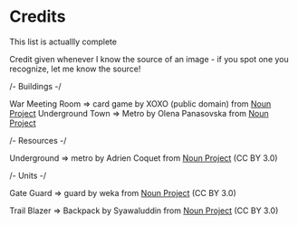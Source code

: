 # Credits

This list is actuallly complete<br>

Credit given whenever I know the source of an image - if you spot one you recognize, let me know the source!

/- Buildings -/

War Meeting Room 	=> card game by XOXO (public domain)		from <a href="https://thenounproject.com/icon/card-game-23936/" target="_blank" title="card game Icons"> Noun Project</a>
Underground Town		 => Metro by Olena Panasovska			from <a href="https://thenounproject.com/browse/icons/term/metro/" target="_blank" title="metro Icons">Noun Project</a>

/- Resources -/

Underground => metro by Adrien Coquet from <a href="https://thenounproject.com/browse/icons/term/metro/" target="_blank" title="metro Icons">Noun Project</a> (CC BY 3.0)

/- Units -/

Gate Guard => guard by weka from <a href="https://thenounproject.com/browse/icons/term/guard/" target="_blank" title="guard Icons">Noun Project</a> (CC BY 3.0)

Trail Blazer => Backpack by Syawaluddin from <a href="https://thenounproject.com/browse/icons/term/backpack/" target="_blank" title="Backpack Icons">Noun Project</a> (CC BY 3.0)

